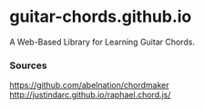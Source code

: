 # guitar-chords.github.io
A Web-Based Library for Learning Guitar Chords.

### Sources
https://github.com/abelnation/chordmaker
http://justindarc.github.io/raphael.chord.js/
